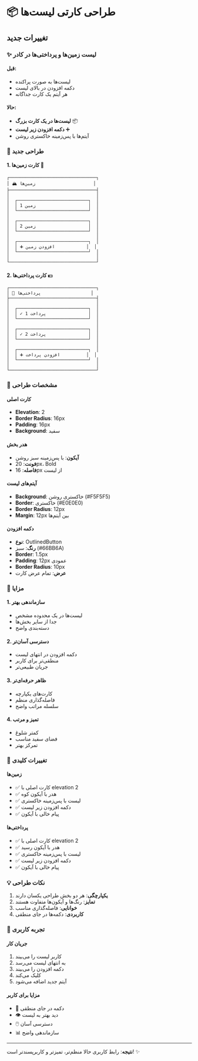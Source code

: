 # 📦 طراحی کارتی لیست‌ها

## تغییرات جدید

### ✨ لیست زمین‌ها و پرداختی‌ها در کادر

#### قبل:
- لیست‌ها به صورت پراکنده
- دکمه افزودن در بالای لیست
- هر آیتم یک کارت جداگانه

#### حالا:
- **لیست‌ها در یک کارت بزرگ** 📦
- **دکمه افزودن زیر لیست** ➕
- آیتم‌ها با پس‌زمینه خاکستری روشن

### 🎨 طراحی جدید

#### 1. کارت زمین‌ها 🌾
```
┌─────────────────────────────────┐
│ 🏔️ زمین‌ها                      │
├─────────────────────────────────┤
│                                 │
│  ┌───────────────────────────┐  │
│  │ زمین 1                    │  │
│  └───────────────────────────┘  │
│                                 │
│  ┌───────────────────────────┐  │
│  │ زمین 2                    │  │
│  └───────────────────────────┘  │
│                                 │
│  ┌───────────────────────────┐  │
│  │ ➕ افزودن زمین            │  │
│  └───────────────────────────┘  │
│                                 │
└─────────────────────────────────┘
```

#### 2. کارت پرداختی‌ها 💵
```
┌─────────────────────────────────┐
│ 📝 پرداختی‌ها                   │
├─────────────────────────────────┤
│                                 │
│  ┌───────────────────────────┐  │
│  │ ✓ پرداخت 1                │  │
│  └───────────────────────────┘  │
│                                 │
│  ┌───────────────────────────┐  │
│  │ ✓ پرداخت 2                │  │
│  └───────────────────────────┘  │
│                                 │
│  ┌───────────────────────────┐  │
│  │ ➕ افزودن پرداخت          │  │
│  └───────────────────────────┘  │
│                                 │
└─────────────────────────────────┘
```

### 📐 مشخصات طراحی

#### کارت اصلی
- **Elevation**: 2
- **Border Radius**: 16px
- **Padding**: 16px
- **Background**: سفید

#### هدر بخش
- **آیکون**: با پس‌زمینه سبز روشن
- **فونت**: 20px، Bold
- **فاصله**: 16px از لیست

#### آیتم‌های لیست
- **Background**: خاکستری روشن (#F5F5F5)
- **Border**: خاکستری (#E0E0E0)
- **Border Radius**: 12px
- **Margin**: 12px بین آیتم‌ها

#### دکمه افزودن
- **نوع**: OutlinedButton
- **رنگ**: سبز (#66BB6A)
- **Border**: 1.5px
- **Padding**: 12px عمودی
- **Border Radius**: 10px
- **عرض**: تمام عرض کارت

### 🎯 مزایا

#### 1. سازماندهی بهتر
- لیست‌ها در یک محدوده مشخص
- جدا از سایر بخش‌ها
- دسته‌بندی واضح

#### 2. دسترسی آسان‌تر
- دکمه افزودن در انتهای لیست
- منطقی‌تر برای کاربر
- جریان طبیعی‌تر

#### 3. ظاهر حرفه‌ای‌تر
- کارت‌های یکپارچه
- فاصله‌گذاری منظم
- سلسله مراتب واضح

#### 4. تمیز و مرتب
- کمتر شلوغ
- فضای سفید مناسب
- تمرکز بهتر

### 🔄 تغییرات کلیدی

#### زمین‌ها
- ✅ کارت اصلی با elevation 2
- ✅ هدر با آیکون کوه
- ✅ لیست با پس‌زمینه خاکستری
- ✅ دکمه افزودن زیر لیست
- ✅ پیام خالی با آیکون

#### پرداختی‌ها
- ✅ کارت اصلی با elevation 2
- ✅ هدر با آیکون رسید
- ✅ لیست با پس‌زمینه خاکستری
- ✅ دکمه افزودن زیر لیست
- ✅ پیام خالی با آیکون

### 💡 نکات طراحی

1. **یکپارچگی**: هر دو بخش طراحی یکسان دارند
2. **تمایز**: رنگ‌ها و آیکون‌ها متفاوت هستند
3. **خوانایی**: فاصله‌گذاری مناسب
4. **کاربردی**: دکمه‌ها در جای منطقی

### 📱 تجربه کاربری

#### جریان کار
1. کاربر لیست را می‌بیند
2. به انتهای لیست می‌رسد
3. دکمه افزودن را می‌بیند
4. کلیک می‌کند
5. آیتم جدید اضافه می‌شود

#### مزایا برای کاربر
- 🎯 دکمه در جای منطقی
- 👁️ دید بهتر به لیست
- 🖱️ دسترسی آسان
- 📊 سازماندهی واضح

---

**نتیجه**: رابط کاربری حالا منظم‌تر، تمیزتر و کاربرپسندتر است! ✨

